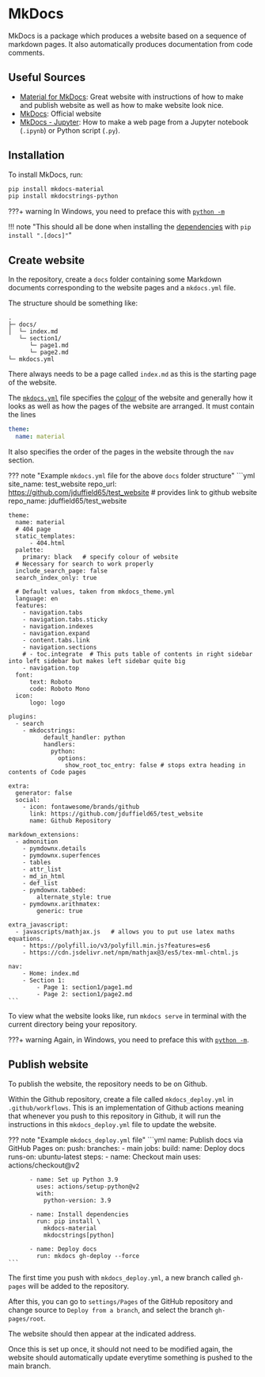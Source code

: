# MkDocs

MkDocs is a package which produces a website based on a sequence of markdown pages. It also automatically produces documentation from code comments.

## Useful Sources

* [Material for MkDocs](https://squidfunk.github.io/mkdocs-material/getting-started/): Great website with instructions of how to make and publish website as well as how to make website look nice.
* [MkDocs](https://www.mkdocs.org/): Official website
* [MkDocs - Jupyter](https://github.com/danielfrg/mkdocs-jupyter): How to make a web page from a Jupyter notebook (`.ipynb`) or Python script (`.py`).

## Installation
To install MkDocs, run:
```bash
pip install mkdocs-material
pip install mkdocstrings-python
```

???+ warning
    In Windows, you need to preface this with [`python -m`](https://www.mkdocs.org/user-guide/installation/#installing-mkdocs)

!!! note "This should all be done when installing the [dependencies](index.md) with `pip install ".[docs]"`"

## Create website
In the repository, create a `docs` folder containing some Markdown documents corresponding to the website pages and a `mkdocs.yml` file.

The structure should be something like:
```
.
├─ docs/
│  └─ index.md
   └─ section1/
      └─ page1.md
      └─ page2.md
└─ mkdocs.yml
```

There always needs to be a page called `index.md` as this is the starting page of the website.

The [`mkdocs.yml`](https://github.com/Climate-Dynamics-Lab/Wiki/blob/main/mkdocs.yml) file specifies the [colour](https://squidfunk.github.io/mkdocs-material/setup/changing-the-colors/) of the website and generally how it looks as well as how the pages of the website are arranged. It must contain the lines
```yml
theme:
  name: material
```

It also specifies the order of the pages in the website through the `nav` section.

??? note "Example `mkdocs.yml` file for the above `docs` folder structure"
    ```yml
    site_name: test_website
    repo_url: https://github.com/jduffield65/test_website  # provides link to github website
    repo_name: jduffield65/test_website
    
    theme:
      name: material
      # 404 page
      static_templates:
          - 404.html
      palette:
        primary: black   # specify colour of website
      # Necessary for search to work properly
      include_search_page: false
      search_index_only: true
    
      # Default values, taken from mkdocs_theme.yml
      language: en
      features:
        - navigation.tabs
        - navigation.tabs.sticky
        - navigation.indexes
        - navigation.expand
        - content.tabs.link
        - navigation.sections
        # - toc.integrate  # This puts table of contents in right sidebar into left sidebar but makes left sidebar quite big
        - navigation.top
      font:
          text: Roboto
          code: Roboto Mono
      icon:
          logo: logo
    
    plugins:
      - search
        - mkdocstrings:
              default_handler: python
              handlers:
                python:
                  options:
                    show_root_toc_entry: false # stops extra heading in contents of Code pages
    
    extra:
      generator: false
      social:
        - icon: fontawesome/brands/github
          link: https://github.com/jduffield65/test_website
          name: Github Repository
    
    markdown_extensions:
      - admonition
        - pymdownx.details
        - pymdownx.superfences
        - tables
        - attr_list
        - md_in_html
        - def_list
        - pymdownx.tabbed:
            alternate_style: true
        - pymdownx.arithmatex:
            generic: true
    
    extra_javascript:
      - javascripts/mathjax.js   # allows you to put use latex maths equations.
        - https://polyfill.io/v3/polyfill.min.js?features=es6
        - https://cdn.jsdelivr.net/npm/mathjax@3/es5/tex-mml-chtml.js
    
    nav:
        - Home: index.md
        - Section 1:
            - Page 1: section1/page1.md
            - Page 2: section1/page2.md
    ```

To view what the website looks like, run `mkdocs serve` in terminal with the current directory being your repository.

???+ warning
    Again, in Windows, you need to preface this with [`python -m`](https://www.mkdocs.org/user-guide/installation/#installing-mkdocs).

## Publish website

To publish the website, the repository needs to be on Github.

Within the Github repository, create a file called `mkdocs_deploy.yml` in `.github/workflows`. 
This is an implementation of Github actions meaning that whenever you push to this repository in Github, 
it will run the instructions in this `mkdocs_deploy.yml` file to update the website.

??? note "Example `mkdocs_deploy.yml` file"
    ```yml
    name: Publish docs via GitHub Pages
    on:
      push:
        branches:
          - main
    jobs:
      build:
        name: Deploy docs
        runs-on: ubuntu-latest
        steps:
          - name: Checkout main
            uses: actions/checkout@v2
    
          - name: Set up Python 3.9
            uses: actions/setup-python@v2
            with:
              python-version: 3.9
    
          - name: Install dependencies
            run: pip install \
              mkdocs-material
              mkdocstrings[python]
    
          - name: Deploy docs
            run: mkdocs gh-deploy --force
    ```

The first time you push with `mkdocs_deploy.yml`, a new branch called `gh-pages` will be added to the repository.

After this, you can go to `settings/Pages` of the GitHub repository and change source to `Deploy from a branch`,
and select the branch `gh-pages/root`.

The website should then appear at the indicated address.

Once this is set up once, it should not need to be modified again, the website should automatically update everytime
something is pushed to the main branch.
